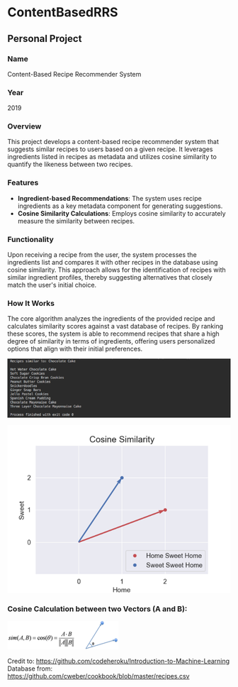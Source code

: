 # ContentBasedRRS

## Personal Project

### Name
Content-Based Recipe Recommender System

### Year
2019

### Overview
This project develops a content-based recipe recommender system that suggests similar recipes to users based on a given recipe. It leverages ingredients listed in recipes as metadata and utilizes cosine similarity to quantify the likeness between two recipes.

### Features
- **Ingredient-based Recommendations**: The system uses recipe ingredients as a key metadata component for generating suggestions.
- **Cosine Similarity Calculations**: Employs cosine similarity to accurately measure the similarity between recipes.

### Functionality
Upon receiving a recipe from the user, the system processes the ingredients list and compares it with other recipes in the database using cosine similarity. This approach allows for the identification of recipes with similar ingredient profiles, thereby suggesting alternatives that closely match the user's initial choice.

### How It Works
The core algorithm analyzes the ingredients of the provided recipe and calculates similarity scores against a vast database of recipes. By ranking these scores, the system is able to recommend recipes that share a high degree of similarity in terms of ingredients, offering users personalized options that align with their initial preferences.


![alt-text](https://github.com/filipenovais/ContentBasedRRS/blob/master/outputscreenshot.png)

![alt-text](https://github.com/filipenovais/ContentBasedRRS/blob/master/cossimilarity_plot.png) 

### Cosine Calculation between two Vectors (A and B):
 
![alt-text](https://github.com/filipenovais/ContentBasedRRS/blob/master/cos_calculation.png)

Credit to: https://github.com/codeheroku/Introduction-to-Machine-Learning
Database from: https://github.com/cweber/cookbook/blob/master/recipes.csv
